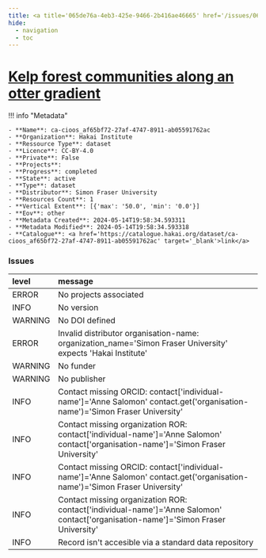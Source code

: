 ```yaml
---
title: <a title='065de76a-4eb3-425e-9466-2b416ae46665' href='/issues/065de76a-4eb3-425e-9466-2b416ae46665/' target='_blank'>Kelp forest communities along an otter gradient</a>
hide:
  - navigation
  - toc
---
```


# <a title='065de76a-4eb3-425e-9466-2b416ae46665' href='/issues/065de76a-4eb3-425e-9466-2b416ae46665/' target='_blank'>Kelp forest communities along an otter gradient</a>

<div id='map'></div>

!!! info "Metadata"
    
    - **Name**: ca-cioos_af65bf72-27af-4747-8911-ab05591762ac 
    - **Organization**: Hakai Institute 
    - **Ressource Type**: dataset 
    - **Licence**: CC-BY-4.0 
    - **Private**: False 
    - **Projects**:  
    - **Progress**: completed 
    - **State**: active 
    - **Type**: dataset 
    - **Distributor**: Simon Fraser University 
    - **Resources Count**: 1 
    - **Vertical Extent**: [{'max': '50.0', 'min': '0.0'}] 
    - **Eov**: other 
    - **Metadata Created**: 2024-05-14T19:58:34.593311 
    - **Metadata Modified**: 2024-05-14T19:58:34.593318 
    - **Catalogue**: <a href='https://catalogue.hakai.org/dataset/ca-cioos_af65bf72-27af-4747-8911-ab05591762ac' target='_blank'>link</a> 

### Issues

| level   | message                                                                                                                             |
|:--------|:------------------------------------------------------------------------------------------------------------------------------------|
| ERROR   | No projects associated                                                                                                              |
| INFO    | No version                                                                                                                          |
| WARNING | No DOI defined                                                                                                                      |
| ERROR   | Invalid distributor organisation-name: organization_name='Simon Fraser University' expects 'Hakai Institute'                        |
| WARNING | No funder                                                                                                                           |
| WARNING | No publisher                                                                                                                        |
| INFO    | Contact missing ORCID: contact['individual-name']='Anne Salomon' contact.get('organisation-name')='Simon Fraser University'         |
| INFO    | Contact missing organization ROR:  contact['individual-name']='Anne Salomon' contact['organisation-name']='Simon Fraser University' |
| INFO    | Contact missing ORCID: contact['individual-name']='Anne Salomon' contact.get('organisation-name')='Simon Fraser University'         |
| INFO    | Contact missing organization ROR:  contact['individual-name']='Anne Salomon' contact['organisation-name']='Simon Fraser University' |
| INFO    | Record isn't accesible via a standard data repository                                                                               |

<script>
   document.addEventListener("DOMContentLoaded", function() {
    var map = L.map('map').setView([51.505, -125.09], 5);
    L.tileLayer('https://tile.openstreetmap.org/{z}/{x}/{y}.png', {
        maxZoom: 19,
        attribution: '&copy; <a href="http://www.openstreetmap.org/copyright">OpenStreetMap</a>'
    }).addTo(map);
    var geojsonFeature = {
        "type": "Feature",
        "properties": {
            "name" : "<a title='065de76a-4eb3-425e-9466-2b416ae46665' href='/issues/065de76a-4eb3-425e-9466-2b416ae46665/' target='_blank'>Kelp forest communities along an otter gradient</a>"
        },
        "geometry": {'type': 'Polygon', 'coordinates': [[[-128.770751953125, 51.33404377878941], [-127.74902343749999, 51.33404377878941], [-127.74902343749999, 52.19077237113535], [-128.770751953125, 52.19077237113535], [-128.770751953125, 51.33404377878941]]]}
    }
    L.geoJSON(geojsonFeature).addTo(map);
   })
</script>